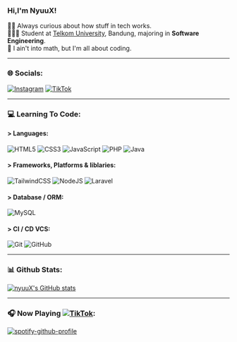 ### Hi,I'm NyuuX!

🕵🏻 Always curious about how stuff in tech works.</br>
🧑🏻‍🎓 Student at [Telkom University](https://telkomuniversity.ac.id/), Bandung, majoring in <b>Software Engineering</b>.</br>
🙌 I ain't into math, but I'm all about coding.
<hr>

### 🌐 Socials:
[![Instagram](https://img.shields.io/badge/Instagram-%23E4405F.svg?logo=Instagram&logoColor=white)](https://instagram.com/banyu.smdr)
[![TikTok](https://img.shields.io/badge/TikTok-%23000000.svg?logo=TikTok&logoColor=white)](https://www.tiktok.com/@ubyxx)
<hr>

### 💻 Learning To Code:
#### > Languages:
![HTML5](https://img.shields.io/badge/html5-%23E34F26.svg?style=for-the-badge&logo=html5&logoColor=white)
![CSS3](https://img.shields.io/badge/css3-%231572B6.svg?style=for-the-badge&logo=css3&logoColor=white)
![JavaScript](https://img.shields.io/badge/javascript-%23323330.svg?style=for-the-badge&logo=javascript&logoColor=%23F7DF1E)
![PHP](https://img.shields.io/badge/php-%23777BB4.svg?style=for-the-badge&logo=php&logoColor=white)
![Java](https://img.shields.io/badge/java-%23ED8B00.svg?style=for-the-badge&logo=openjdk&logoColor=white)

#### > Frameworks, Platforms & liblaries:
![TailwindCSS](https://img.shields.io/badge/tailwindcss-%2338B2AC.svg?style=for-the-badge&logo=tailwind-css&logoColor=white)
![NodeJS](https://img.shields.io/badge/node.js-6DA55F?style=for-the-badge&logo=node.js&logoColor=white)
![Laravel](https://img.shields.io/badge/laravel-%23FF2D20.svg?style=for-the-badge&logo=laravel&logoColor=white)

#### > Database / ORM:
![MySQL](https://img.shields.io/badge/mysql-4479A1.svg?style=for-the-badge&logo=mysql&logoColor=white)

#### > CI / CD VCS:
![Git](https://img.shields.io/badge/git-%23F05033.svg?style=for-the-badge&logo=git&logoColor=white)
![GitHub](https://img.shields.io/badge/github-%23121011.svg?style=for-the-badge&logo=github&logoColor=white) 
<hr>

### 📊 Github Stats:
[![nyuuX's GitHub stats](https://github-readme-stats.vercel.app/api?username=nyuuX&show_icons=true&theme=radical&hide_rank=false)](https://github.com/anuraghazra/github-readme-stats)
<hr>

### 🎧 Now Playing [![TikTok](https://img.shields.io/badge/-%23000000.svg?logo=spotify&logoColor=white)](https://open.spotify.com/user/cx76tnjk85uaxpgm9pskf8mje):
[![spotify-github-profile](https://spotify-github-profile.kittinanx.com/api/view?uid=cx76tnjk85uaxpgm9pskf8mje&cover_image=true&theme=natemoo-re&show_offline=false&background_color=121212&interchange=false)](https://spotify-github-profile.kittinanx.com/api/view?uid=cx76tnjk85uaxpgm9pskf8mje&redirect=true)
